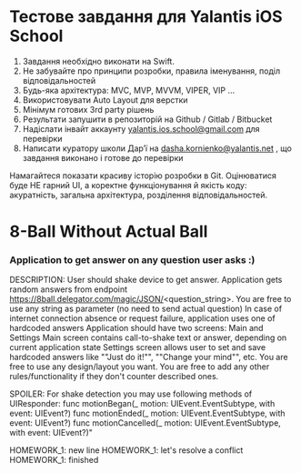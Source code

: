 # Тестове завдання для Yalantis iOS School

1. Завдання необхідно виконати на Swift.
2. Не забувайте про принципи розробки, правила іменування, поділ відповідальностей
3. Будь-яка архітектура: MVC, MVP, MVVM, VIPER, VIP ...
4. Використовувати Auto Layout для верстки
5. Мінімум готових 3rd party рішень
5. Результати запушити в репозиторій на Github / Gitlab / Bitbucket
6. Надіслати інвайт аккаунту yalantis.ios.school@gmail.com для перевірки
7. Написати куратору школи Дар’ї на dasha.kornienko@yalantis.net , що завдання виконано і готове до перевірки

Намагайтеся показати красиву історію розробки в Git.
Оцінюватися буде НЕ гарний UI, а коректне функціонування й якість коду: акуратність, загальна архітектура, розділення відповідальностей.




# 8-Ball Without Actual Ball
### Application to get answer on any question user asks :)



DESCRIPTION:
User should shake device to get answer.
Application gets random answers from endpoint https://8ball.delegator.com/magic/JSON/<question_string>. You are free to use any string as parameter (no need to send actual question) 
In case of internet connection absence or request failure, application uses one of hardcoded answers
Application should have two screens: Main and Settings
Main screen contains call-to-shake text or answer, depending on current application state
Settings screen allows user to set and save hardcoded answers  like ""Just do it!"", ""Change your mind"", etc.
You are free to use any design/layout you want.
You are free to add any other rules/functionality if they don't counter described ones.

SPOILER: 
For shake detection you may use following methods of UIResponder:
func motionBegan(_ motion: UIEvent.EventSubtype, with event: UIEvent?)
func motionEnded(_ motion: UIEvent.EventSubtype, with event: UIEvent?) 
func motionCancelled(_ motion: UIEvent.EventSubtype, with event: UIEvent?)"

HOMEWORK_1: new line
HOMEWORK_1: let's resolve a conflict
HOMEWORK_1: finished

